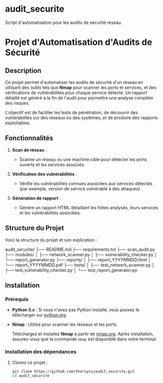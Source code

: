 # audit_securite
Script d'automatisation pour les audits de sécurité réseau.

# Projet d'Automatisation d'Audits de Sécurité

## Description

Ce projet permet d'automatiser les audits de sécurité d'un réseau en utilisant des outils tels que **Nmap** pour scanner les ports et services, et des vérifications de vulnérabilités pour chaque service détecté. Un rapport détaillé est généré à la fin de l'audit pour permettre une analyse complète des risques.

L'objectif est de faciliter les tests de pénétration, de découvrir des vulnérabilités sur des réseaux ou des systèmes, et de produire des rapports exploitables.

## Fonctionnalités

1. **Scan de réseau** :
   - Scanne un réseau ou une machine cible pour détecter les ports ouverts et les services associés.
   
2. **Vérification des vulnérabilités** :
   - Vérifie les vulnérabilités connues associées aux services détectés (par exemple, version de service vulnérable à des attaques).

3. **Génération de rapport** :
   - Génère un rapport HTML détaillant les hôtes analysés, leurs services et les vulnérabilités associées.

## Structure du Projet

Voici la structure du projet et son explication :

audit_securite/
├── README.md
├── requirements.txt
├── scan_audit.py
├── modules/
│   ├── network_scanner.py
│   ├── vulnerability_checker.py
│   └── report_generator.py
├── reports/
│   ├── report_YYYYMMDD.html
│   └── report_YYYYMMDD.pdf
├── tests/
│   ├── test_network_scanner.py
│   ├── test_vulnerability_checker.py
│   └── test_report_generator.py



## Installation

### Prérequis

- **Python 3.x** : Si vous n'avez pas Python installé, vous pouvez le télécharger sur [python.org](https://www.python.org/downloads/).
- **Nmap** : Utilisé pour scanner les réseaux et les ports.
  
  Téléchargez et installez **Nmap** à partir de [nmap.org](https://nmap.org/download.html). Après installation, assurez-vous que la commande `nmap` est disponible dans votre terminal.

### Installation des dépendances

1. Clonez ce projet :
   ```bash
   git clone https://github.com/thorsyss/audit_securite.git
   cd audit_securite




